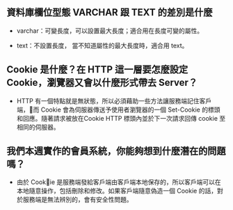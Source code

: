 ## 資料庫欄位型態 VARCHAR 跟 TEXT 的差別是什麼

- varchar：可變長度，可以設置最大長度；適合用在長度可變的屬性。

- text：不設置長度， 當不知道屬性的最大長度時，適合用 text。

## Cookie 是什麼？在 HTTP 這一層要怎麼設定 Cookie，瀏覽器又會以什麼形式帶去 Server？

- HTTP 有一個特點就是無狀態，所以必須藉助一些方法讓服務端記住客戶端，而 Cookie 會為伺服器傳送予使用者瀏覽器的一個 Set-Cookie 的標頭和回應。隨著請求被放在Cookie HTTP 標頭內並於下一次請求回傳 cookie 至相同的伺服器。

## 我們本週實作的會員系統，你能夠想到什麼潛在的問題嗎？

- 由於 Cookie 是服務端發給客戶端由客戶端本地保存的，所以客戶端可以在本地隨意操作，包括刪除和修改。如果客戶端隨意偽造一個 Cookie 的話，對於服務端是無法辨別的，會有安全性問題。
